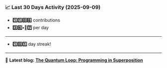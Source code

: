 <!--START_STATS-->
### 📈 Last 30 Days Activity (2025-09-09)  
- **1️⃣1️⃣0️⃣6️⃣** contributions  
- **3️⃣6️⃣•🎱7️⃣** per day
---
- **1️⃣0️⃣1️⃣** day streak!
---
📝 **Latest blog:** [**The Quantum Loop: Programming in Superposition**](https://andriak.com/blog/quantum-loop)
<!--END_STATS-->
